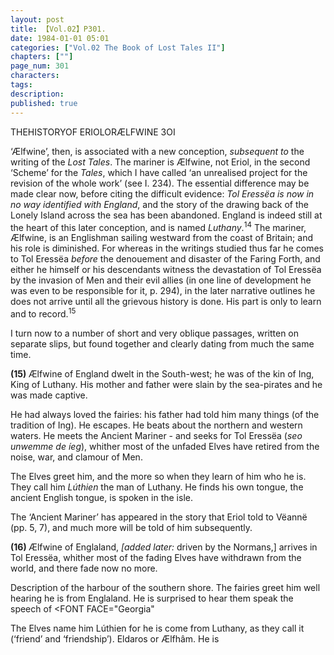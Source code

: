 ```yaml
---
layout: post
title: 【Vol.02】P301.
date: 1984-01-01 05:01
categories: ["Vol.02 The Book of Lost Tales II"]
chapters: [""]
page_num: 301
characters: 
tags: 
description: 
published: true
---
```


<p style="text-indent: 0;">
THEHISTORYOF ERIOLORÆLFWINE 3OI
</p>

‘Ælfwine’, then, is associated with a new conception, <I>subsequent to</I> the writing of the <I>Lost Tales</I>. The mariner is Ælfwine, not Eriol, in the second ‘Scheme’ for the <I>Tales</I>, which I have called ‘an unrealised project for the revision of the whole work’ (see I. 234). The essential difference may be made clear now, before citing the difficult evidence: <I>Tol Eressëa is now in no way identified with England</I>, and the story of the drawing back of the Lonely Island across the sea has been abandoned. England is indeed still at the heart of this later conception, and is named <I>Luthany</I>.<SUP>14</SUP> The mariner, Ælfwine, is an Englishman sailing westward from the coast of Britain; and his role is diminished. For whereas in the writings studied thus far he comes to Tol Eressëa <I>before</I> the denouement and disaster of the Faring Forth, and either he himself or his descendants witness the devastation of Tol Eressëa by the invasion of Men and their evil allies (in one line of development he was even to be responsible for it, p. 294), in the later narrative outlines he does not arrive until all the grievous history is done. His part is only to learn and to record.<SUP>15</SUP>

I turn now to a number of short and very oblique passages, written on separate slips, but found together and clearly dating from much the same time.

<B>(15) </B>Ælfwine of England dwelt in the South-west; he was of the kin of Ing, King of Luthany. His mother and father were slain by the sea-pirates and he was made captive.

He had always loved the fairies: his father had told him many things (of the tradition of Ing). He escapes. He beats about the northern and western waters. He meets the Ancient Mariner - and seeks for Tol Eressëa (<I>seo unwemme de íeg</I>), whither most of the unfaded Elves have retired from the noise, war, and clamour of Men.

The Elves greet him, and the more so when they learn of him who he is. They call him <I>Lúthien</I> the man of Luthany. He finds his own tongue, the ancient English tongue, is spoken in the isle.

The ‘Ancient Mariner’ has appeared in the story that Eriol told to Vëannë<BR>(pp. 5, 7), and much more will be told of him subsequently.

<B>(16) </B>Ælfwine of Englaland, <I>[added later:</I> driven by the Normans,] arrives in Tol Eressëa, whither most of the fading Elves have withdrawn from the world, and there fade now no more.

Description of the harbour of the southern shore. The fairies greet him well hearing he is from Englaland. He is surprised to hear them speak the speech of </FONT><FONT FACE="Georgia" 

The Elves name him Lúthien for he is come from Luthany, as they call it (‘friend’ and ‘friendship’). Eldaros or Ælfhâm. He is

